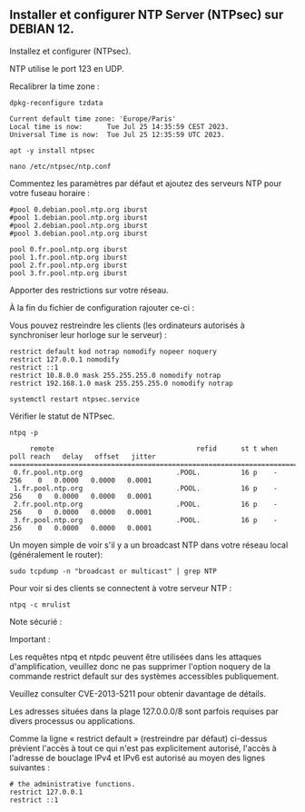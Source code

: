 ## Installer et configurer NTP Server (NTPsec) sur DEBIAN 12.

Installez et configurer (NTPsec).

NTP utilise le port 123 en UDP.

Recalibrer la time zone :
```
dpkg-reconfigure tzdata
```
```
Current default time zone: 'Europe/Paris'
Local time is now:      Tue Jul 25 14:35:59 CEST 2023.
Universal Time is now:  Tue Jul 25 12:35:59 UTC 2023.
```
```
apt -y install ntpsec
```
```
nano /etc/ntpsec/ntp.conf
```
Commentez les paramètres par défaut et ajoutez des serveurs NTP pour votre fuseau horaire :
```
#pool 0.debian.pool.ntp.org iburst
#pool 1.debian.pool.ntp.org iburst
#pool 2.debian.pool.ntp.org iburst
#pool 3.debian.pool.ntp.org iburst
```
```
pool 0.fr.pool.ntp.org iburst
pool 1.fr.pool.ntp.org iburst
pool 2.fr.pool.ntp.org iburst
pool 3.fr.pool.ntp.org iburst
```
Apporter des restrictions sur votre réseau.

À la fin du fichier de configuration rajouter ce-ci :

Vous pouvez restreindre les clients (les ordinateurs autorisés à synchroniser leur horloge sur le serveur) :
```
restrict default kod notrap nomodify nopeer noquery
restrict 127.0.0.1 nomodify
restrict ::1
restrict 10.8.0.0 mask 255.255.255.0 nomodify notrap
restrict 192.168.1.0 mask 255.255.255.0 nomodify notrap
```
```
systemctl restart ntpsec.service
```
Vérifier le statut de NTPsec.
```
ntpq -p
```
```
     remote                                   refid      st t when poll reach   delay   offset   jitter
=======================================================================================================
 0.fr.pool.ntp.org                       .POOL.          16 p    -  256    0   0.0000   0.0000   0.0001
 1.fr.pool.ntp.org                       .POOL.          16 p    -  256    0   0.0000   0.0000   0.0001
 2.fr.pool.ntp.org                       .POOL.          16 p    -  256    0   0.0000   0.0000   0.0001
 3.fr.pool.ntp.org                       .POOL.          16 p    -  256    0   0.0000   0.0000   0.0001
```
Un moyen simple de voir s'il y a un broadcast NTP dans votre réseau local (généralement le router):
```
sudo tcpdump -n "broadcast or multicast" | grep NTP
```
Pour voir si des clients se connectent à votre serveur NTP :
```
ntpq -c mrulist
```
Note sécurié :

Important :

Les requêtes ntpq et ntpdc peuvent être utilisées dans les attaques d'amplification, veuillez donc ne pas supprimer l'option noquery de la commande restrict default sur des systèmes accessibles publiquement.

Veuillez consulter CVE-2013-5211 pour obtenir davantage de détails.

Les adresses situées dans la plage 127.0.0.0/8 sont parfois requises par divers processus ou applications.

Comme la ligne « restrict default » (restreindre par défaut) ci-dessus prévient l'accès à tout ce qui n'est pas explicitement autorisé, l'accès à l'adresse de bouclage IPv4 et IPv6 est autorisé au moyen des lignes suivantes :

```
# the administrative functions.
restrict 127.0.0.1
restrict ::1
```
